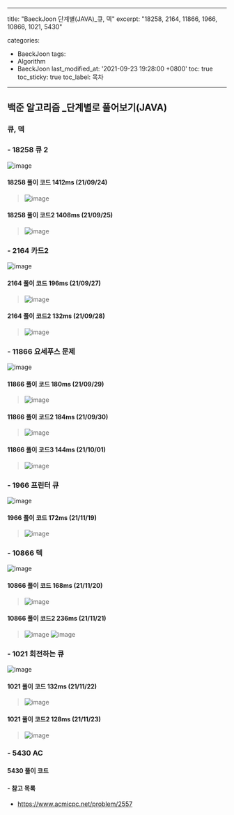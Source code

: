 ﻿---
 
title: "BaeckJoon 단계별(JAVA)_큐, 덱" 
excerpt: "18258, 2164, 11866, 1966, 10866, 1021, 5430"
 
categories: 
 - BaeckJoon 
tags: 
 - Algorithm
 - BaeckJoon 
last_modified_at: '2021-09-23 19:28:00 +0800'
toc: true
toc_sticky: true
toc_label: 목차
---
## 백준 알고리즘 _단계별로 풀어보기(JAVA)
### 큐, 덱
### - 18258 큐 2
![image](https://user-images.githubusercontent.com/66898243/134674247-31431d90-3b40-4132-8edb-27e8425a59ff.png)

#### 18258 풀이 코드 1412ms (21/09/24)
>  ![image](https://user-images.githubusercontent.com/66898243/134677193-4f3f78f7-2dc4-4a6d-85f3-32fc767df830.png)

#### 18258 풀이 코드2 1408ms (21/09/25)
>  ![image](https://user-images.githubusercontent.com/66898243/134774900-297bba97-26b2-44fa-b6e8-97649a3a92c5.png)

### - 2164 카드2	
![image](https://user-images.githubusercontent.com/66898243/134899553-be4a7c96-6628-43ac-bc73-3e4714c6b839.png)

#### 2164 풀이 코드 196ms (21/09/27)
>  ![image](https://user-images.githubusercontent.com/66898243/134899658-5c769503-d1a5-4f2e-b7e1-946dd8a84c12.png)

#### 2164 풀이 코드2 132ms (21/09/28)
>  ![image](https://user-images.githubusercontent.com/66898243/135100589-a97f750d-eea4-4e56-a20f-a018d6c70f7d.png)

### - 11866 요세푸스 문제	
![image](https://user-images.githubusercontent.com/66898243/135289970-e74535ca-0c82-448d-bcd7-17046c7f176b.png)

#### 11866 풀이 코드 180ms (21/09/29)  
>  ![image](https://user-images.githubusercontent.com/66898243/135292937-0556a669-ad6c-4745-9c22-ca4ecf1ebf4a.png)

#### 11866 풀이 코드2 184ms (21/09/30)  
>  ![image](https://user-images.githubusercontent.com/66898243/135478650-aa4b6bf9-0d79-4bda-8f7e-21c2a35f2cee.png)

#### 11866 풀이 코드3 144ms (21/10/01)  
>  ![image](https://user-images.githubusercontent.com/66898243/135637943-7e22ad01-9be0-4e3e-9a2a-ffbe139f4f50.png)

### - 1966 프린터 큐	
![image](https://user-images.githubusercontent.com/66898243/142629758-ca491c13-d63e-4fde-818b-5cac6975fb14.png)

#### 1966 풀이 코드 172ms (21/11/19)  
>  ![image](https://user-images.githubusercontent.com/66898243/142630154-f7af1d2e-b990-4e2d-91c4-7751c16d3533.png)
 
### - 10866 덱 
![image](https://user-images.githubusercontent.com/66898243/142728862-a258d44e-24c4-4455-86c8-f4fdeb05e314.png)

#### 10866 풀이 코드	168ms (21/11/20) 
>   ![image](https://user-images.githubusercontent.com/66898243/142728872-e7fe6f03-3fc9-48fc-9808-15237c9cce83.png)

#### 10866 풀이 코드2	236ms (21/11/21) 
>   ![image](https://user-images.githubusercontent.com/66898243/142765975-2958cef2-eda1-4974-b971-ba812b639193.png)
>   ![image](https://user-images.githubusercontent.com/66898243/142766028-306d196e-2fc1-4511-b147-20488338c80d.png)

### - 1021 회전하는 큐
![image](https://user-images.githubusercontent.com/66898243/142869665-f43743b7-a918-4513-ba02-c2a8bc067032.png)

#### 1021 풀이 코드 132ms (21/11/22) 
> ![image](https://user-images.githubusercontent.com/66898243/142869706-cb2508ca-129e-473f-a098-c1b7af446d3d.png)

#### 1021 풀이 코드2 128ms (21/11/23) 
> ![image](https://user-images.githubusercontent.com/66898243/143045738-de180182-c9d3-4e4d-98cb-834102a5025c.png)

### - 5430 AC

#### 5430 풀이 코드
>


#### - 참고 목록
- https://www.acmicpc.net/problem/2557
